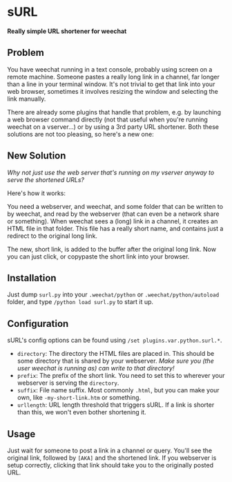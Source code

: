 sURL
====

**Really simple URL shortener for weechat**


Problem
-------

You have weechat running in a text console, probably using screen on a remote machine.
Someone pastes a really long link in a channel, far longer than a line in your terminal window.
It's not trivial to get that link into your web browser, sometimes it involves resizing the window and selecting the link manually.

There are already some plugins that handle that problem, e.g. by launching a web browser command directly (not that useful when you're running weechat on a vserver...) or by using a 3rd party URL shortener.
Both these solutions are not too pleasing, so here's a new one:


New Solution
------------

*Why not just use the web server that's running on my vserver anyway to serve the shortened URLs?*

Here's how it works:

You need a webserver, and weechat, and some folder that can be written to by weechat, and read by the webserver (that can even be a network share or something).
When weechat sees a (long) link in a channel, it creates an HTML file in that folder.
This file has a really short name, and contains just a redirect to the original long link.

The new, short link, is added to the buffer after the original long link.
Now you can just click, or copypaste the short link into your browser.


Installation
------------

Just dump `surl.py` into your `.weechat/python` or `.weechat/python/autoload` folder, and type `/python load surl.py` to start it up.


Configuration
-------------

sURL's config options can be found using `/set plugins.var.python.surl.*`.

* `directory`: The directory the HTML files are placed in. This should be some directory that is shared by your webserver. *Make sure you (the user weechat is running as) can write to that directory!*
* `prefix`: The prefix of the short link. You need to set this to wherever your webserver is serving the `directory`.
* `suffix`: File name suffix. Most commonly `.html`, but you can make your own, like `-my-short-link.htm` or something.
* `urllength`: URL length threshold that triggers sURL. If a link is shorter than this, we won't even bother shortening it.


Usage
-----

Just wait for someone to post a link in a channel or query.
You'll see the original link, followed by `[AKA]` and the shortened link.
If you webserver is setup correctly, clicking that link should take you to the originally posted URL.
